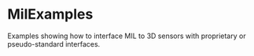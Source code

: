 # MilExamples

Examples showing how to interface MIL to 3D sensors with proprietary or pseudo-standard interfaces.
